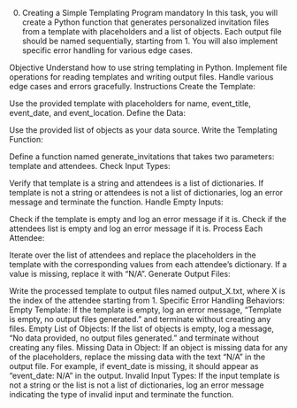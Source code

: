 0. Creating a Simple Templating Program
mandatory
In this task, you will create a Python function that generates personalized invitation files from a template with placeholders and a list of objects. Each output file should be named sequentially, starting from 1. You will also implement specific error handling for various edge cases.

Objective
Understand how to use string templating in Python.
Implement file operations for reading templates and writing output files.
Handle various edge cases and errors gracefully.
Instructions
Create the Template:

Use the provided template with placeholders for name, event_title, event_date, and event_location.
Define the Data:

Use the provided list of objects as your data source.
Write the Templating Function:

Define a function named generate_invitations that takes two parameters: template and attendees.
Check Input Types:

Verify that template is a string and attendees is a list of dictionaries.
If template is not a string or attendees is not a list of dictionaries, log an error message and terminate the function.
Handle Empty Inputs:

Check if the template is empty and log an error message if it is.
Check if the attendees list is empty and log an error message if it is.
Process Each Attendee:

Iterate over the list of attendees and replace the placeholders in the template with the corresponding values from each attendee’s dictionary.
If a value is missing, replace it with “N/A”.
Generate Output Files:

Write the processed template to output files named output_X.txt, where X is the index of the attendee starting from 1.
Specific Error Handling Behaviors:
Empty Template: If the template is empty, log an error message, “Template is empty, no output files generated.” and terminate without creating any files.
Empty List of Objects: If the list of objects is empty, log a message, “No data provided, no output files generated.” and terminate without creating any files.
Missing Data in Object: If an object is missing data for any of the placeholders, replace the missing data with the text “N/A” in the output file. For example, if event_date is missing, it should appear as “event_date: N/A” in the output.
Invalid Input Types: If the input template is not a string or the list is not a list of dictionaries, log an error message indicating the type of invalid input and terminate the function.